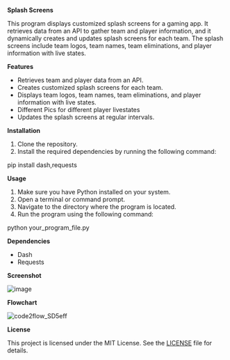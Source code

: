 **Splash Screens**

This program displays customized splash screens for a gaming app. It retrieves data from an API to gather team and player information, and it dynamically creates and updates splash screens for each team. The splash screens include team logos, team names, team eliminations, and player information with live states.

**Features**

-   Retrieves team and player data from an API.
-   Creates customized splash screens for each team.
-   Displays team logos, team names, team eliminations, and player information with live states.
-   Different Pics for different player livestates
-   Updates the splash screens at regular intervals.

**Installation**

1.  Clone the repository.
2.  Install the required dependencies by running the following command:

pip install dash,requests

**Usage**

1.  Make sure you have Python installed on your system.
2.  Open a terminal or command prompt.
3.  Navigate to the directory where the program is located.
4.  Run the program using the following command:

python your_program_file.py

**Dependencies**

-   Dash
-   Requests

**Screenshot**

![image](https://github.com/NotJeket/PUBGm-Rankings/assets/37781149/b4208b3c-977b-4ff4-8e6b-27d97badaa67)

**Flowchart**

![code2flow_SD5eff](https://github.com/NotJeket/PUBGm-Rankings-PlayerState/assets/37781149/34450f5f-12fc-4d36-a2d0-5a40d5cfc65b)



**License**

This project is licensed under the MIT License. See the [LICENSE](https://github.com/NotJeket/PUBGm-Rankings/blob/main/LICENSE) file for details.
